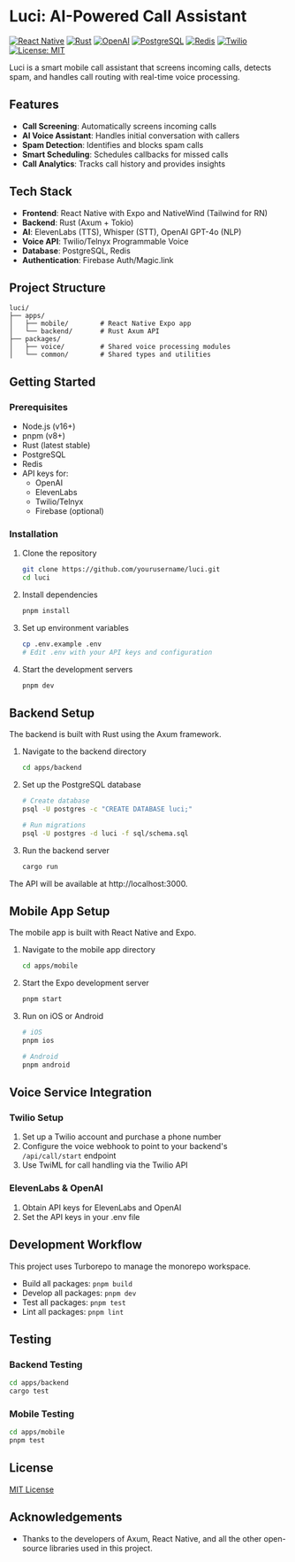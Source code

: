 # Luci: AI-Powered Call Assistant

[![React Native](https://img.shields.io/badge/React_Native-20232A?style=for-the-badge&logo=react&logoColor=61DAFB)](https://reactnative.dev/)
[![Rust](https://img.shields.io/badge/Rust-000000?style=for-the-badge&logo=rust&logoColor=white)](https://www.rust-lang.org/)
[![OpenAI](https://img.shields.io/badge/OpenAI-412991?style=for-the-badge&logo=openai&logoColor=white)](https://openai.com/)
[![PostgreSQL](https://img.shields.io/badge/PostgreSQL-316192?style=for-the-badge&logo=postgresql&logoColor=white)](https://www.postgresql.org/)
[![Redis](https://img.shields.io/badge/Redis-DD0031?style=for-the-badge&logo=redis&logoColor=white)](https://redis.io/)
[![Twilio](https://img.shields.io/badge/Twilio-F22F46?style=for-the-badge&logo=twilio&logoColor=white)](https://www.twilio.com/)
[![License: MIT](https://img.shields.io/badge/License-MIT-yellow.svg?style=for-the-badge)](https://opensource.org/licenses/MIT)

Luci is a smart mobile call assistant that screens incoming calls, detects spam, and handles call routing with real-time voice processing.

## Features

- **Call Screening**: Automatically screens incoming calls
- **AI Voice Assistant**: Handles initial conversation with callers
- **Spam Detection**: Identifies and blocks spam calls
- **Smart Scheduling**: Schedules callbacks for missed calls
- **Call Analytics**: Tracks call history and provides insights

## Tech Stack

- **Frontend**: React Native with Expo and NativeWind (Tailwind for RN)
- **Backend**: Rust (Axum + Tokio)
- **AI**: ElevenLabs (TTS), Whisper (STT), OpenAI GPT-4o (NLP)
- **Voice API**: Twilio/Telnyx Programmable Voice
- **Database**: PostgreSQL, Redis
- **Authentication**: Firebase Auth/Magic.link

## Project Structure

```
luci/
├── apps/
│   ├── mobile/        # React Native Expo app
│   └── backend/       # Rust Axum API
├── packages/
│   ├── voice/         # Shared voice processing modules
│   └── common/        # Shared types and utilities
```

## Getting Started

### Prerequisites

- Node.js (v16+)
- pnpm (v8+)
- Rust (latest stable)
- PostgreSQL
- Redis
- API keys for:
  - OpenAI
  - ElevenLabs
  - Twilio/Telnyx
  - Firebase (optional)

### Installation

1. Clone the repository
   ```bash
   git clone https://github.com/yourusername/luci.git
   cd luci
   ```

2. Install dependencies
   ```bash
   pnpm install
   ```

3. Set up environment variables
   ```bash
   cp .env.example .env
   # Edit .env with your API keys and configuration
   ```

4. Start the development servers
   ```bash
   pnpm dev
   ```

## Backend Setup

The backend is built with Rust using the Axum framework.

1. Navigate to the backend directory
   ```bash
   cd apps/backend
   ```

2. Set up the PostgreSQL database
   ```bash
   # Create database
   psql -U postgres -c "CREATE DATABASE luci;"
   
   # Run migrations
   psql -U postgres -d luci -f sql/schema.sql
   ```

3. Run the backend server
   ```bash
   cargo run
   ```

The API will be available at http://localhost:3000.

## Mobile App Setup

The mobile app is built with React Native and Expo.

1. Navigate to the mobile app directory
   ```bash
   cd apps/mobile
   ```

2. Start the Expo development server
   ```bash
   pnpm start
   ```

3. Run on iOS or Android
   ```bash
   # iOS
   pnpm ios
   
   # Android
   pnpm android
   ```

## Voice Service Integration

### Twilio Setup

1. Set up a Twilio account and purchase a phone number
2. Configure the voice webhook to point to your backend's `/api/call/start` endpoint
3. Use TwiML for call handling via the Twilio API

### ElevenLabs & OpenAI

1. Obtain API keys for ElevenLabs and OpenAI
2. Set the API keys in your .env file

## Development Workflow

This project uses Turborepo to manage the monorepo workspace.

- Build all packages: `pnpm build`
- Develop all packages: `pnpm dev`
- Test all packages: `pnpm test`
- Lint all packages: `pnpm lint`

## Testing

### Backend Testing

```bash
cd apps/backend
cargo test
```

### Mobile Testing

```bash
cd apps/mobile
pnpm test
```

## License

[MIT License](LICENSE)

## Acknowledgements

- Thanks to the developers of Axum, React Native, and all the other open-source libraries used in this project. 